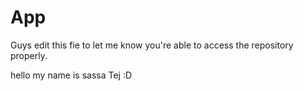 # App

Guys edit this fie to let me know you're able to access the repository properly.

hello my name is sassa
Tej :D
